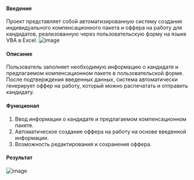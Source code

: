 #### Введение
Проект представляет собой автоматизированную систему создания индивидуального компенсационного пакета и оффера на работу для кандидатов, реализованную через пользовательскую форму на языке VBA в Excel.
![image](https://github.com/SinedMix/JobOfferInExcel/assets/142744975/78625306-8a1c-4bce-9ee6-daa0b3d2ed86)


#### Описание
Пользователь заполняет необходимую информацию о кандидате и предлагаемом компенсационном пакете в пользовательской форме. После подтверждения введенных данных, система автоматически генерирует оффер на работу, который можно распечатать и отправить кандидату.

#### Функционал
1. Ввод информации о кандидате и предлагаемом компенсационном пакете.
2. Автоматическое создание оффера на работу на основе введенной информации.
3. Возможность редактирования и сохранения оффера.

#### Результат
![image](https://github.com/SinedMix/JobOfferInExcel/assets/142744975/33d9c9d3-9b04-4cb9-88dd-cee468cf2916)
